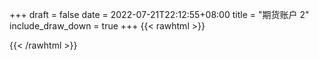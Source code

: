 
+++ 
draft = false
date = 2022-07-21T22:12:55+08:00
title = "期货账户 2"
include_draw_down = true
+++
{{< rawhtml >}}
<script type="text/javascript">
    net_value = '1'
    data_x = []
    data_x_w = []
    data_net_value = []
    data_net_value_w = []
    data_draw_down = []
    data_draw_down_w = []
</script>
{{< /rawhtml >}}
